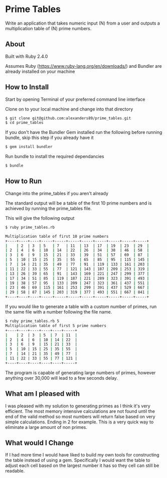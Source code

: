 # Prime Tables

Write an application that takes numeric input (N) from a user and outputs a multiplication table of (N) prime numbers.

## About

Built with Ruby 2.4.0

Assumes Ruby (https://www.ruby-lang.org/en/downloads/) and Bundler are already installed on your machine


## How to Install

Start by opening Terminal of your preferred command line interface

Clone on to your local machine and change into that directory

```sh
$ git clone git@github.com:alexanders89/prime_tables.git
$ cd prime_tables
```

If you don't have the Bundler Gem installed run the following before running bundle, skip this step if you already have it

```sh
$ gem install bundler
```

Run bundle to install the required dependancies

```sh
$ bundle
```

## How to Run

Change into the prime_tables if you aren't already

The standard output will be a table of the first 10 prime numbers and is achieved by running the prime_tables file.

This will give the following output

```sh
$ ruby prime_tables.rb

Multiplication table of first 10 prime numbers
+----+----+----+-----+-----+-----+-----+-----+-----+-----+-----+
|    | 2  | 3  | 5   | 7   | 11  | 13  | 17  | 19  | 23  | 29  |
| 2  | 4  | 6  | 10  | 14  | 22  | 26  | 34  | 38  | 46  | 58  |
| 3  | 6  | 9  | 15  | 21  | 33  | 39  | 51  | 57  | 69  | 87  |
| 5  | 10 | 15 | 25  | 35  | 55  | 65  | 85  | 95  | 115 | 145 |
| 7  | 14 | 21 | 35  | 49  | 77  | 91  | 119 | 133 | 161 | 203 |
| 11 | 22 | 33 | 55  | 77  | 121 | 143 | 187 | 209 | 253 | 319 |
| 13 | 26 | 39 | 65  | 91  | 143 | 169 | 221 | 247 | 299 | 377 |
| 17 | 34 | 51 | 85  | 119 | 187 | 221 | 289 | 323 | 391 | 493 |
| 19 | 38 | 57 | 95  | 133 | 209 | 247 | 323 | 361 | 437 | 551 |
| 23 | 46 | 69 | 115 | 161 | 253 | 299 | 391 | 437 | 529 | 667 |
| 29 | 58 | 87 | 145 | 203 | 319 | 377 | 493 | 551 | 667 | 841 |
+----+----+----+-----+-----+-----+-----+-----+-----+-----+-----+
```

If you would like to generate a table with a custom number of primes, run the same file with a number following the file name.

```sh
$ ruby prime_tables.rb 5
Multiplication table of first 5 prime numbers
+----+----+----+----+----+-----+
|    | 2  | 3  | 5  | 7  | 11  |
| 2  | 4  | 6  | 10 | 14 | 22  |
| 3  | 6  | 9  | 15 | 21 | 33  |
| 5  | 10 | 15 | 25 | 35 | 55  |
| 7  | 14 | 21 | 35 | 49 | 77  |
| 11 | 22 | 33 | 55 | 77 | 121 |
+----+----+----+----+----+-----+

```
The program is capable of generating large numbers of primes, however anything over 30,000 will lead to a few seconds delay.

## What am I pleased with

I was pleased with my solution to generating primes as I think it's very efficient. The most memory intensive calculations are not found until the end of the valid method so most numbers will return false based on very simple calculations. Ending in 2 for example. This is a very quick way to eliminate a large amount of non primes.

## What would I Change

If I had more time I would have liked to build my own tools for constructing the table instead of using a gem.
Specifically I would want the table to adjust each cell based on the largest number it has so they cell can still be readable.
